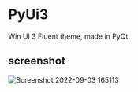 # PyUi3
Win UI 3 Fluent theme, made in PyQt.

## screenshot  
![Screenshot 2022-09-03 165113](https://user-images.githubusercontent.com/97522577/188259512-b838f093-79eb-4f6e-964f-0e28f263f26d.png)
